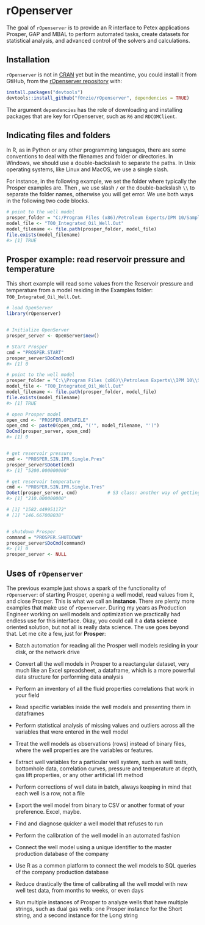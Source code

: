 
<!-- README.md is generated from README.Rmd. Please edit that file -->

# rOpenserver

The goal of `rOpenserver` is to provide an R interface to Petex
applications Prosper, GAP and MBAL to perform automated tasks, create
datasets for statistical analysis, and advanced control of the solvers
and calculations.

## Installation

`rOpenserver` is not in [CRAN](https://cran.r-project.org/) yet but in
the meantime, you could install it from GtiHub, from the [rOpenserver
repository](https://github.com/f0nzie/rOpenserver) with:

``` r
install.packages("devtools")
devtools::install_github("f0nzie/rOpenserver", dependencies = TRUE)
```

The argument `dependencies` has the role of downloading and installing
packages that are key for rOpenserver, such as `R6` and `RDCOMClient`.

## Indicating files and folders

In R, as in Python or any other programming languages, there are some
conventions to deal with the filenames and folder or directories. In
Windows, we should use a double-backslash to separate the paths. In Unix
operating systems, like Linux and MacOS, we use a single slash.

For instance, in the following example, we set the folder where
typically the Prosper examples are. Then , we use slash `/` or the
double-backslash `\\` to separate the folder names, otherwise you will
get error. We use both ways in the following two code blocks.

``` r
# point to the well model
prosper_folder = "C:/Program Files (x86)/Petroleum Experts/IPM 10/Samples/prosper"
model_file <- "T00_Integrated_Oil_Well.Out"
model_filename <- file.path(prosper_folder, model_file)
file.exists(model_filename)
#> [1] TRUE
```

## Prosper example: read reservoir pressure and temperature

This short example will read some values from the Reservoir pressure and
temperature from a model residing in the Examples folder:
`T00_Integrated_Oil_Well.Out`.

``` r
# load OpenServer
library(rOpenserver)


# Initialize OpenServer
prosper_server <- OpenServer$new()

# Start Prosper
cmd = "PROSPER.START"
prosper_server$DoCmd(cmd)
#> [1] 0

# point to the well model
prosper_folder = "C:\\Program Files (x86)\\Petroleum Experts\\IPM 10\\Samples\\prosper"
model_file <- "T00_Integrated_Oil_Well.Out"
model_filename <- file.path(prosper_folder, model_file)
file.exists(model_filename)
#> [1] TRUE

# open Prosper model
open_cmd <- "PROSPER.OPENFILE"
open_cmd <- paste0(open_cmd, "('", model_filename, "')")
DoCmd(prosper_server, open_cmd)
#> [1] 0


# get reservoir pressure
cmd <- "PROSPER.SIN.IPR.Single.Pres"
prosper_server$DoGet(cmd)
#> [1] "5200.000000000"

# get reservoir temperature
cmd <- "PROSPER.SIN.IPR.Single.Tres"
DoGet(prosper_server, cmd)           # S3 class: another way of getting values
#> [1] "210.000000000"

# [1] "1582.449951172"
# [1] "146.667008038"


# shutdown Prosper
command = "PROSPER.SHUTDOWN"
prosper_server$DoCmd(command)
#> [1] 0
prosper_server <- NULL
```

## Uses of `rOpenserver`

The previous example just shows a spark of the functionality of
`rOpenserver`: of starting Prosper, opening a well model, read values
from it, and close Prosper. This is what we call an **instance**. There
are plenty more examples that make use of `rOpenserver`. During my years
as Production Engineer working on well models and optimization we
practically had endless use for this interface. Okay, you could call it
a **data science** oriented solution, but not all is really data
science. The use goes beyond that. Let me cite a few, just for
**Prosper**:

  - Batch automation for reading all the Prosper well models residing in
    your disk, or the network drive

  - Convert all the well models in Prosper to a reactangular dataset,
    very much like an Excel spreadsheet, a dataframe, which is a more
    powerful data structure for performing data analysis

  - Perform an inventory of all the fluid properties correlations that
    work in your field

  - Read specific variables inside the well models and presenting them
    in dataframes

  - Perform statistical analysis of missing values and outliers across
    all the variables that were entered in the well model

  - Treat the well models as observations (rows) instead of binary
    files, where the well properties are the variables or features.

  - Extract well variables for a particular well system, such as well
    tests, bottomhole data, correlation curves, pressure and temperature
    at depth, gas lift properties, or any other artificial lift method

  - Perform corrections of well data in batch, always keeping in mind
    that each well is a row, not a file

  - Export the well model from binary to CSV or another format of your
    preference. Excel, maybe.

  - Find and diagnose quicker a well model that refuses to run

  - Perform the calibration of the well model in an automated fashion

  - Connect the well model using a unique identifier to the master
    production database of the company

  - Use R as a common platform to connect the well models to SQL queries
    of the company production database

  - Reduce drastically the time of calibrating all the well model with
    new well test data, from months to weeks, or even days

  - Run multiple instances of Prosper to analyze wells that have
    multiple strings, such as dual gas wells: one Prosper instance for
    the Short string, and a second instance for the Long string
